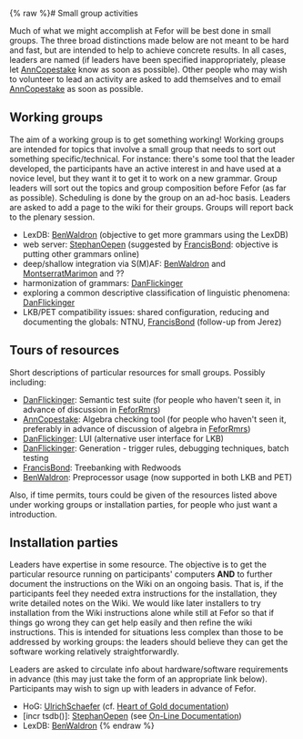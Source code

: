 {% raw %}# Small group activities

Much of what we might accomplish at Fefor will be best done in small
groups. The three broad distinctions made below are not meant to be hard
and fast, but are intended to help to achieve concrete results. In all
cases, leaders are named (if leaders have been specified
inappropriately, please let [AnnCopestake](https://delph-in.github.io/docs/garage/AnnCopestake) know as soon as
possible). Other people who may wish to volunteer to lead an activity
are asked to add themselves and to email [AnnCopestake](https://delph-in.github.io/docs/garage/AnnCopestake) as
soon as possible.

## Working groups

The aim of a working group is to get something working! Working groups
are intended for topics that involve a small group that needs to sort
out something specific/technical. For instance: there's some tool that
the leader developed, the participants have an active interest in and
have used at a novice level, but they want it to get it to work on a new
grammar. Group leaders will sort out the topics and group composition
before Fefor (as far as possible). Scheduling is done by the group on an
ad-hoc basis. Leaders are asked to add a page to the wiki for their
groups. Groups will report back to the plenary session.

- LexDB: [BenWaldron](https://delph-in.github.io/docs/garage/BenWaldron) (objective to get more grammars
using the LexDB)
- web server: [StephanOepen](https://delph-in.github.io/docs/garage/StephanOepen) (suggested by
[FrancisBond](https://delph-in.github.io/docs/garage/FrancisBond): objective is putting other grammars
online)
- deep/shallow integration via S(M)AF: [BenWaldron](https://delph-in.github.io/docs/garage/BenWaldron) and
[MontserratMarimon](/MontserratMarimon) and ??
- harmonization of grammars: [DanFlickinger](https://delph-in.github.io/docs/garage/DanFlickinger)
- exploring a common descriptive classification of linguistic
phenomena: [DanFlickinger](https://delph-in.github.io/docs/garage/DanFlickinger)
- LKB/PET compatibility issues: shared configuration, reducing and
documenting the globals: NTNU, [FrancisBond](https://delph-in.github.io/docs/garage/FrancisBond) (follow-up
from Jerez)

## Tours of resources

Short descriptions of particular resources for small groups. Possibly
including:

- [DanFlickinger](https://delph-in.github.io/docs/garage/DanFlickinger): Semantic test suite (for people who
haven't seen it, in advance of discussion in [FeforRmrs](https://delph-in.github.io/docs/summits/FeforRmrs))
- [AnnCopestake](https://delph-in.github.io/docs/garage/AnnCopestake): Algebra checking tool (for people who
haven't seen it, preferably in advance of discussion of algebra in
[FeforRmrs](https://delph-in.github.io/docs/summits/FeforRmrs))
- [DanFlickinger](https://delph-in.github.io/docs/garage/DanFlickinger): LUI (alternative user interface for
LKB)
- [DanFlickinger](https://delph-in.github.io/docs/garage/DanFlickinger): Generation - trigger rules,
debugging techniques, batch testing
- [FrancisBond](https://delph-in.github.io/docs/garage/FrancisBond): Treebanking with Redwoods
- [BenWaldron](https://delph-in.github.io/docs/garage/BenWaldron): Preprocessor usage (now supported in both
LKB and PET)

Also, if time permits, tours could be given of the resources listed
above under working groups or installation parties, for people who just
want a introduction.

## Installation parties

Leaders have expertise in some resource. The objective is to get the
particular resource running on participants' computers **AND** to
further document the instructions on the Wiki on an ongoing basis. That
is, if the participants feel they needed extra instructions for the
installation, they write detailed notes on the Wiki. We would like later
installers to try installation from the Wiki instructions alone while
still at Fefor so that if things go wrong they can get help easily and
then refine the wiki instructions. This is intended for situations less
complex than those to be addressed by working groups: the leaders should
believe they can get the software working relatively straightforwardly.

Leaders are asked to circulate info about hardware/software requirements
in advance (this may just take the form of an appropriate link below).
Participants may wish to sign up with leaders in advance of Fefor.

- HoG: [UlrichSchaefer](https://delph-in.github.io/docs/garage/UlrichSchaefer) (cf. [Heart of Gold
documentation](http://heartofgold.dfki.de/doc/heartofgolddoc.pdf))
- \[incr tsdb()\]: [StephanOepen](https://delph-in.github.io/docs/garage/StephanOepen) (see [On-Line
Documentation](https://delph-in.github.io/docs/tools/ItsdbTop))
- LexDB: [BenWaldron](https://delph-in.github.io/docs/garage/BenWaldron)
<update date omitted for speed>{% endraw %}